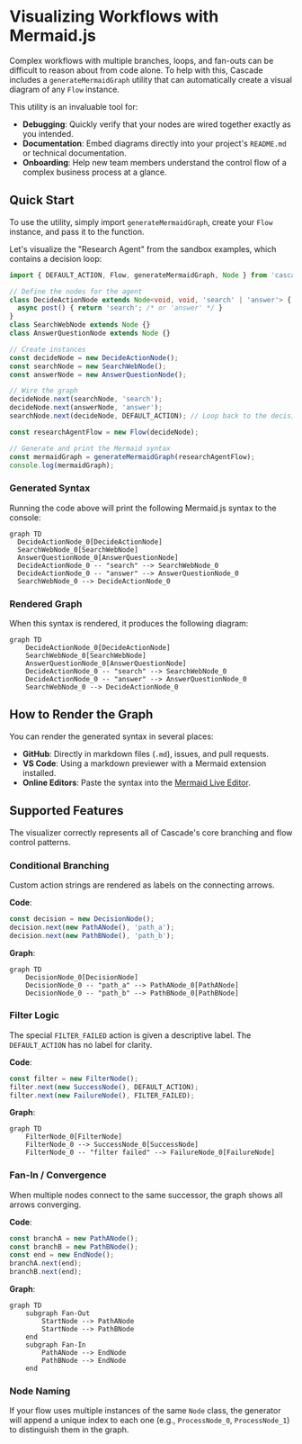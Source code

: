 # Visualizing Workflows with Mermaid.js

Complex workflows with multiple branches, loops, and fan-outs can be difficult to reason about from code alone. To help with this, Cascade includes a `generateMermaidGraph` utility that can automatically create a visual diagram of any `Flow` instance.

This utility is an invaluable tool for:
- **Debugging**: Quickly verify that your nodes are wired together exactly as you intended.
- **Documentation**: Embed diagrams directly into your project's `README.md` or technical documentation.
- **Onboarding**: Help new team members understand the control flow of a complex business process at a glance.

## Quick Start

To use the utility, simply import `generateMermaidGraph`, create your `Flow` instance, and pass it to the function.

Let's visualize the "Research Agent" from the sandbox examples, which contains a decision loop:

```typescript
import { DEFAULT_ACTION, Flow, generateMermaidGraph, Node } from 'cascade';

// Define the nodes for the agent
class DecideActionNode extends Node<void, void, 'search' | 'answer'> {
  async post() { return 'search'; /* or 'answer' */ }
}
class SearchWebNode extends Node {}
class AnswerQuestionNode extends Node {}

// Create instances
const decideNode = new DecideActionNode();
const searchNode = new SearchWebNode();
const answerNode = new AnswerQuestionNode();

// Wire the graph
decideNode.next(searchNode, 'search');
decideNode.next(answerNode, 'answer');
searchNode.next(decideNode, DEFAULT_ACTION); // Loop back to the decision node

const researchAgentFlow = new Flow(decideNode);

// Generate and print the Mermaid syntax
const mermaidGraph = generateMermaidGraph(researchAgentFlow);
console.log(mermaidGraph);
```

### Generated Syntax

Running the code above will print the following Mermaid.js syntax to the console:

```mermaid
graph TD
  DecideActionNode_0[DecideActionNode]
  SearchWebNode_0[SearchWebNode]
  AnswerQuestionNode_0[AnswerQuestionNode]
  DecideActionNode_0 -- "search" --> SearchWebNode_0
  DecideActionNode_0 -- "answer" --> AnswerQuestionNode_0
  SearchWebNode_0 --> DecideActionNode_0
```

### Rendered Graph

When this syntax is rendered, it produces the following diagram:

```mermaid
graph TD
    DecideActionNode_0[DecideActionNode]
    SearchWebNode_0[SearchWebNode]
    AnswerQuestionNode_0[AnswerQuestionNode]
    DecideActionNode_0 -- "search" --> SearchWebNode_0
    DecideActionNode_0 -- "answer" --> AnswerQuestionNode_0
    SearchWebNode_0 --> DecideActionNode_0
```

## How to Render the Graph

You can render the generated syntax in several places:
- **GitHub**: Directly in markdown files (`.md`), issues, and pull requests.
- **VS Code**: Using a markdown previewer with a Mermaid extension installed.
- **Online Editors**: Paste the syntax into the [Mermaid Live Editor](https://mermaid.live).

## Supported Features

The visualizer correctly represents all of Cascade's core branching and flow control patterns.

### Conditional Branching
Custom action strings are rendered as labels on the connecting arrows.

**Code**:
```typescript
const decision = new DecisionNode();
decision.next(new PathANode(), 'path_a');
decision.next(new PathBNode(), 'path_b');
```

**Graph**:
```mermaid
graph TD
    DecisionNode_0[DecisionNode]
    DecisionNode_0 -- "path_a" --> PathANode_0[PathANode]
    DecisionNode_0 -- "path_b" --> PathBNode_0[PathBNode]
```

### Filter Logic
The special `FILTER_FAILED` action is given a descriptive label. The `DEFAULT_ACTION` has no label for clarity.

**Code**:
```typescript
const filter = new FilterNode();
filter.next(new SuccessNode(), DEFAULT_ACTION);
filter.next(new FailureNode(), FILTER_FAILED);
```

**Graph**:
```mermaid
graph TD
    FilterNode_0[FilterNode]
    FilterNode_0 --> SuccessNode_0[SuccessNode]
    FilterNode_0 -- "filter failed" --> FailureNode_0[FailureNode]
```

### Fan-In / Convergence
When multiple nodes connect to the same successor, the graph shows all arrows converging.

**Code**:
```typescript
const branchA = new PathANode();
const branchB = new PathBNode();
const end = new EndNode();
branchA.next(end);
branchB.next(end);
```

**Graph**:
```mermaid
graph TD
    subgraph Fan-Out
        StartNode --> PathANode
        StartNode --> PathBNode
    end
    subgraph Fan-In
        PathANode --> EndNode
        PathBNode --> EndNode
    end
```

### Node Naming

If your flow uses multiple instances of the same `Node` class, the generator will append a unique index to each one (e.g., `ProcessNode_0`, `ProcessNode_1`) to distinguish them in the graph.
